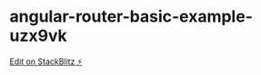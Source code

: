 # angular-router-basic-example-uzx9vk

[Edit on StackBlitz ⚡️](https://stackblitz.com/edit/angular-router-basic-example-uzx9vk)